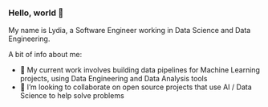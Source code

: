 ### Hello, world 👋

My name is Lydia, a Software Engineer working in Data Science and Data Engineering.

A bit of info about me:
- 🔭 My current work involves building data pipelines for Machine Learning projects, using Data Engineering and Data Analysis tools
- 👯 I’m looking to collaborate on open source projects that use AI / Data Science to help solve problems

